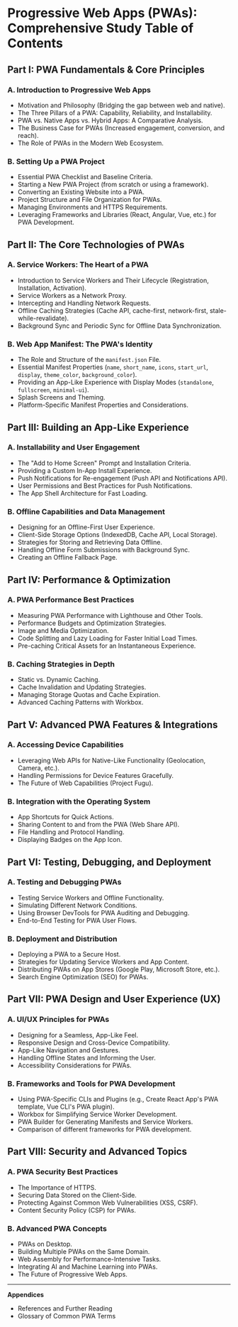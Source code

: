 
# Progressive Web Apps (PWAs): Comprehensive Study Table of Contents

## Part I: PWA Fundamentals & Core Principles

### A. Introduction to Progressive Web Apps
-   Motivation and Philosophy (Bridging the gap between web and native).
-   The Three Pillars of a PWA: Capability, Reliability, and Installability.
-   PWA vs. Native Apps vs. Hybrid Apps: A Comparative Analysis.
-   The Business Case for PWAs (Increased engagement, conversion, and reach).
-   The Role of PWAs in the Modern Web Ecosystem.

### B. Setting Up a PWA Project
-   Essential PWA Checklist and Baseline Criteria.
-   Starting a New PWA Project (from scratch or using a framework).
-   Converting an Existing Website into a PWA.
-   Project Structure and File Organization for PWAs.
-   Managing Environments and HTTPS Requirements.
-   Leveraging Frameworks and Libraries (React, Angular, Vue, etc.) for PWA Development.

## Part II: The Core Technologies of PWAs

### A. Service Workers: The Heart of a PWA
-   Introduction to Service Workers and Their Lifecycle (Registration, Installation, Activation).
-   Service Workers as a Network Proxy.
-   Intercepting and Handling Network Requests.
-   Offline Caching Strategies (Cache API, cache-first, network-first, stale-while-revalidate).
-   Background Sync and Periodic Sync for Offline Data Synchronization.

### B. Web App Manifest: The PWA's Identity
-   The Role and Structure of the `manifest.json` File.
-   Essential Manifest Properties (`name`, `short_name`, `icons`, `start_url`, `display`, `theme_color`, `background_color`).
-   Providing an App-Like Experience with Display Modes (`standalone`, `fullscreen`, `minimal-ui`).
-   Splash Screens and Theming.
-   Platform-Specific Manifest Properties and Considerations.

## Part III: Building an App-Like Experience

### A. Installability and User Engagement
-   The "Add to Home Screen" Prompt and Installation Criteria.
-   Providing a Custom In-App Install Experience.
-   Push Notifications for Re-engagement (Push API and Notifications API).
-   User Permissions and Best Practices for Push Notifications.
-   The App Shell Architecture for Fast Loading.

### B. Offline Capabilities and Data Management
-   Designing for an Offline-First User Experience.
-   Client-Side Storage Options (IndexedDB, Cache API, Local Storage).
-   Strategies for Storing and Retrieving Data Offline.
-   Handling Offline Form Submissions with Background Sync.
-   Creating an Offline Fallback Page.

## Part IV: Performance & Optimization

### A. PWA Performance Best Practices
-   Measuring PWA Performance with Lighthouse and Other Tools.
-   Performance Budgets and Optimization Strategies.
-   Image and Media Optimization.
-   Code Splitting and Lazy Loading for Faster Initial Load Times.
-   Pre-caching Critical Assets for an Instantaneous Experience.

### B. Caching Strategies in Depth
-   Static vs. Dynamic Caching.
-   Cache Invalidation and Updating Strategies.
-   Managing Storage Quotas and Cache Expiration.
-   Advanced Caching Patterns with Workbox.

## Part V: Advanced PWA Features & Integrations

### A. Accessing Device Capabilities
-   Leveraging Web APIs for Native-Like Functionality (Geolocation, Camera, etc.).
-   Handling Permissions for Device Features Gracefully.
-   The Future of Web Capabilities (Project Fugu).

### B. Integration with the Operating System
-   App Shortcuts for Quick Actions.
-   Sharing Content to and from the PWA (Web Share API).
-   File Handling and Protocol Handling.
-   Displaying Badges on the App Icon.

## Part VI: Testing, Debugging, and Deployment

### A. Testing and Debugging PWAs
-   Testing Service Workers and Offline Functionality.
-   Simulating Different Network Conditions.
-   Using Browser DevTools for PWA Auditing and Debugging.
-   End-to-End Testing for PWA User Flows.

### B. Deployment and Distribution
-   Deploying a PWA to a Secure Host.
-   Strategies for Updating Service Workers and App Content.
-   Distributing PWAs on App Stores (Google Play, Microsoft Store, etc.).
-   Search Engine Optimization (SEO) for PWAs.

## Part VII: PWA Design and User Experience (UX)

### A. UI/UX Principles for PWAs
-   Designing for a Seamless, App-Like Feel.
-   Responsive Design and Cross-Device Compatibility.
-   App-Like Navigation and Gestures.
-   Handling Offline States and Informing the User.
-   Accessibility Considerations for PWAs.

### B. Frameworks and Tools for PWA Development
-   Using PWA-Specific CLIs and Plugins (e.g., Create React App's PWA template, Vue CLI's PWA plugin).
-   Workbox for Simplifying Service Worker Development.
-   PWA Builder for Generating Manifests and Service Workers.
-   Comparison of different frameworks for PWA development.

## Part VIII: Security and Advanced Topics

### A. PWA Security Best Practices
-   The Importance of HTTPS.
-   Securing Data Stored on the Client-Side.
-   Protecting Against Common Web Vulnerabilities (XSS, CSRF).
-   Content Security Policy (CSP) for PWAs.

### B. Advanced PWA Concepts
-   PWAs on Desktop.
-   Building Multiple PWAs on the Same Domain.
-   Web Assembly for Performance-Intensive Tasks.
-   Integrating AI and Machine Learning into PWAs.
-   The Future of Progressive Web Apps.

---

**Appendices**
-   References and Further Reading
-   Glossary of Common PWA Terms
